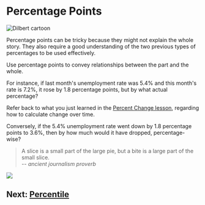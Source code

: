 # Percentage Points

![Dilbert cartoon](https://i.imgur.com/twnvCqD.jpg)

Percentage points can be tricky because they might not explain the whole story. They also require a good understanding of the two previous types of percentages to be used effectively.

Use percentage points to convey relationships between the part and the whole.

For instance, if last month's unemployment rate was 5.4% and this month's rate is 7.2%, it rose by 1.8 percentage points, but by what actual percentage?

Refer back to what you just learned in the [Percent Change lesson](02-percent-change.md), regarding how to calculate change over time.

Conversely, if the 5.4% unemployment rate went down by 1.8 percentage points to 3.6%, then by how much would it have dropped, percentage-wise?

>A slice is a small part of the large pie, but a bite is a large part of the small slice.  
-- _ancient journalism proverb_

![](https://i.imgur.com/uBfRkzc.jpg)

## Next: [Percentile](04-percentile.md)
